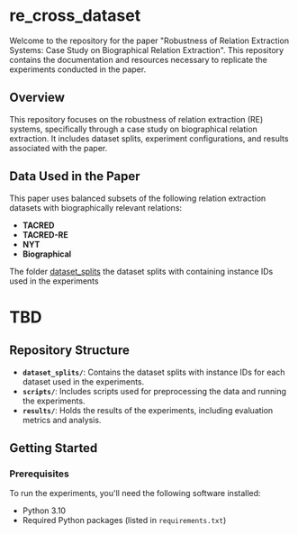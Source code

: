 # re_cross_dataset

Welcome to the repository for the paper "Robustness of Relation Extraction Systems: Case Study on Biographical Relation Extraction". This repository contains the documentation and resources necessary to replicate the experiments conducted in the paper.

## Overview

This repository focuses on the robustness of relation extraction (RE) systems, specifically through a case study on biographical relation extraction. It includes dataset splits, experiment configurations, and results associated with the paper.

## Data Used in the Paper

This paper uses balanced subsets of the following relation extraction datasets with biographically relevant relations:

- **TACRED**
- **TACRED-RE**
- **NYT**
- **Biographical**

The folder [dataset_splits](https://github.com/kleines-gespenst/re_cross_dataset/tree/main/dataset_splits) the dataset splits with containing instance IDs used in the experiments


# TBD
## Repository Structure

- **`dataset_splits/`**: Contains the dataset splits with instance IDs for each dataset used in the experiments.
- **`scripts/`**: Includes scripts used for preprocessing the data and running the experiments.
- **`results/`**: Holds the results of the experiments, including evaluation metrics and analysis.

## Getting Started

### Prerequisites

To run the experiments, you'll need the following software installed:

- Python 3.10
- Required Python packages (listed in `requirements.txt`)
